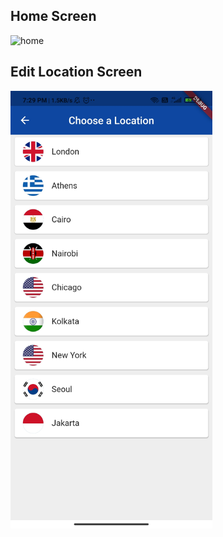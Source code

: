 ## Home Screen

<img src="images/home-screen.jp" height="700" raw=true alt="home"/>

## Edit Location Screen

<img src="images/choose-location-screen.jpg" height="700"/>

